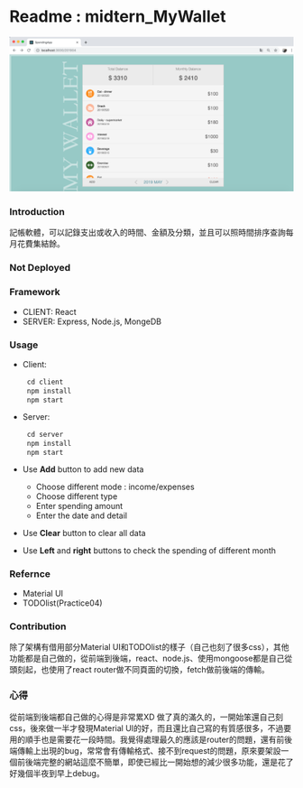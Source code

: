 #   Readme : midtern_MyWallet 

![image](https://github.com/CynthiaYLiu/midtern_MyWallet/blob/master/client/src/img/title_pic.png)

### Introduction
記帳軟體，可以記錄支出或收入的時間、金額及分類，並且可以照時間排序查詢每月花費集結餘。

### Not Deployed

### Framework
* CLIENT: React
* SERVER: Express, Node.js, MongeDB

### Usage
*  Client:

        cd client
        npm install
        npm start
        
*  Server:

        cd server
        npm install
        npm start
        
*  Use **Add** button to add new data
    *  Choose different mode : income/expenses 
    *  Choose different type 
    *  Enter spending amount
    *  Enter the date and detail

*  Use **Clear** button to clear all data

*  Use **Left** and **right** buttons to check the spending of different month


        
### Refernce
*  Material UI
*  TODOlist(Practice04)

### Contribution
除了架構有借用部分Material UI和TODOlist的樣子（自己也刻了很多css），其他功能都是自己做的，從前端到後端，react、node.js、使用mongoose都是自己從頭刻起，也使用了react router做不同頁面的切換，fetch做前後端的傳輸。

### 心得
從前端到後端都自己做的心得是非常累XD 做了真的滿久的，一開始笨還自己刻css，後來做一半才發現Material UI的好，而且還比自己寫的有質感很多，不過要用的順手也是需要花一段時間。我覺得處理最久的應該是router的問題，還有前後端傳輸上出現的bug，常常會有傳輸格式、接不到request的問題，原來要架設一個前後端完整的網站這麼不簡單，即使已經比一開始想的減少很多功能，還是花了好幾個半夜到早上debug。

